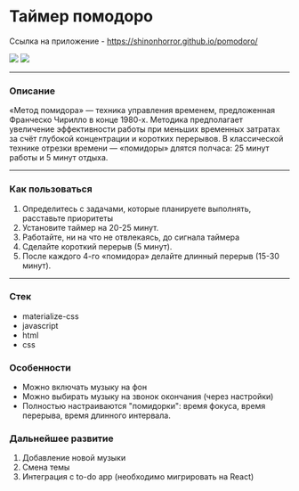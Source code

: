 # Таймер помодоро

Ссылка на приложение - https://shinonhorror.github.io/pomodoro/

<div>
<img src="https://github.com/shinonhorror/pomodoro/assets/57846361/21054eee-f908-4f26-b44d-6d25aa2c6dc8">
<img src="https://github.com/shinonhorror/pomodoro/assets/57846361/7ef1fa04-6286-40f0-ac34-550c35a0e37a">
</div>

---

### Описание

«Метод помидора» — техника управления временем, предложенная Франческо Чирилло в конце 1980-х. Методика предполагает увеличение эффективности работы при меньших временных затратах за счёт глубокой концентрации и коротких перерывов. 
В классической технике отрезки времени — «помидоры» длятся полчаса: 25 минут работы и 5 минут отдыха.

---

### Как пользоваться

1. Определитесь с задачами, которые планируете выполнять, расставьте приоритеты 
2. Установите таймер на 20-25 минут.
3. Работайте, ни на что не отвлекаясь, до сигнала таймера
4. Сделайте короткий перерыв (5 минут).
5. После каждого 4-го «помидора» делайте длинный перерыв (15-30 минут).

---

### Стек

- materialize-css
- javascript
- html
- css

### Особенности

- Можно включать музыку на фон
- Можно выбирать музыку на звонок окончания (через настройки)
- Полностью настраиваются "помидорки": время фокуса, время перерыва, время длинного интервала.

### Дальнейшее развитие

1. Добавление новой музыки
2. Смена темы
3. Интеграция с to-do app (необходимо мигрировать на React)
